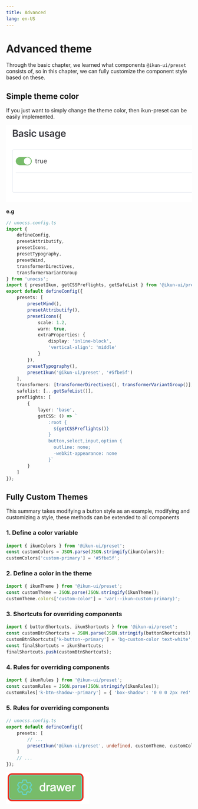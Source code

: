```yaml
---
title: Advanced
lang: en-US
---
```


# Advanced theme

Through the basic chapter, we learned what components `@ikun-ui/preset` consists of,
so in this chapter, we can fully customize the component style based on these.

## Simple theme color

If you just want to simply change the theme color, then ikun-preset can be easily implemented.

![WX20230805-132646@2x.png](..%2Fpublic%2FWX20230805-132646%402x.png)

**e.g**

```typescript jsx
// unocss.config.ts
import {
	defineConfig,
	presetAttributify,
	presetIcons,
	presetTypography,
	presetWind,
	transformerDirectives,
	transformerVariantGroup
} from 'unocss';
import { presetIkun, getCSSPreflights, getSafeList } from '@ikun-ui/preset';
export default defineConfig({
	presets: [
		presetWind(),
		presetAttributify(),
		presetIcons({
			scale: 1.2,
			warn: true,
			extraProperties: {
				display: 'inline-block',
				'vertical-align': 'middle'
			}
		}),
		presetTypography(),
		presetIkun('@ikun-ui/preset', '#5fbe5f')
	],
	transformers: [transformerDirectives(), transformerVariantGroup()],
	safelist: [...getSafeList()],
	preflights: [
		{
			layer: 'base',
			getCSS: () => `
                :root {
                  ${getCSSPreflights()}
                }
                button,select,input,option {
                  outline: none;
                  -webkit-appearance: none
                }`
		}
	]
});
```

## Fully Custom Themes

This summary takes modifying a button style as an example,
modifying and customizing a style,
these methods can be extended to all components

### 1. Define a color variable

```typescript jsx
import { ikunColors } from '@ikun-ui/preset';
const customColors = JSON.parse(JSON.stringify(ikunColors));
customColors['custom-primary'] = '#5fbe5f';
```

### 2. Define a color in the theme

```typescript jsx
import { ikunTheme } from '@ikun-ui/preset';
const customTheme = JSON.parse(JSON.stringify(ikunTheme));
customTheme.colors['custom-color'] = 'var(--ikun-custom-primary)';
```

### 3. Shortcuts for overriding components

```typescript jsx
import { buttonShortcuts, ikunShortcuts } from '@ikun-ui/preset';
const customBtnShortcuts = JSON.parse(JSON.stringify(buttonShortcuts));
customBtnShortcuts['k-button--primary'] = 'bg-custom-color text-white';
const finalShortcuts = ikunShortcuts;
finalShortcuts.push(customBtnShortcuts);
```

### 4. Rules for overriding components

```typescript jsx
import { ikunRules } from '@ikun-ui/preset';
const customRules = JSON.parse(JSON.stringify(ikunRules));
customRules['k-btn-shadow--primary'] = { 'box-shadow': '0 0 0 2px red' };
```

### 5. Rules for overriding components

```typescript jsx
// unocss.config.ts
export default defineConfig({
	presets: [
		// ...
		presetIkun('@ikun-ui/preset', undefined, customTheme, customColors, finalShortcuts, customRules)
	]
	// ...
});
```
![WX20230805-132525@2x.png](..%2Fpublic%2FWX20230805-132525%402x.png)

